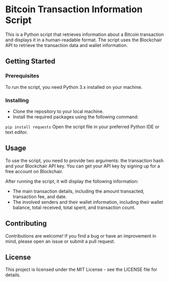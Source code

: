 # Bitcoin Transaction Information Script
This is a Python script that retrieves information about a Bitcoin transaction and displays it in a human-readable format. The script uses the Blockchair API to retrieve the transaction data and wallet information.

## Getting Started
### Prerequisites
To run the script, you need Python 3.x installed on your machine.

### Installing
 - Clone the repository to your local machine.
- Install the required packages using the following command:

``` pip install requests ```
Open the script file in your preferred Python IDE or text editor.

## Usage
To use the script, you need to provide two arguments: the transaction hash and your Blockchair API key. You can get your API key by signing up for a free account on Blockchair.

After running the script, it will display the following information:

- The main transaction details, including the amount transacted, transaction fee, and date.
- The involved senders and their wallet information, including their wallet balance, total received, total spent, and transaction count.

## Contributing
Contributions are welcome! If you find a bug or have an improvement in mind, please open an issue or submit a pull request.

## License
This project is licensed under the MIT License - see the LICENSE file for details.
